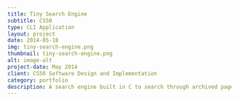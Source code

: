 ```yaml
---
title: Tiny Search Engine
subtitle: CS50
type: CLI Application
layout: project
date: 2014-05-18
img: tiny-search-engine.png
thumbnail: tiny-search-engine.png
alt: image-alt
project-date: May 2014
client: CS50 Software Design and Implementation
category: portfolio
description: A search engine built in C to search through archived pages of Dartmouth’s CS website. The program is split into a web crawler, an indexer, and a query engine. This search engine is designed to crawl an archived version of Dartmouth's CS webiste. After crawling the website, each page will be indexed and the user will have the ability to do seaarches for words via a command line interface.
---
```

